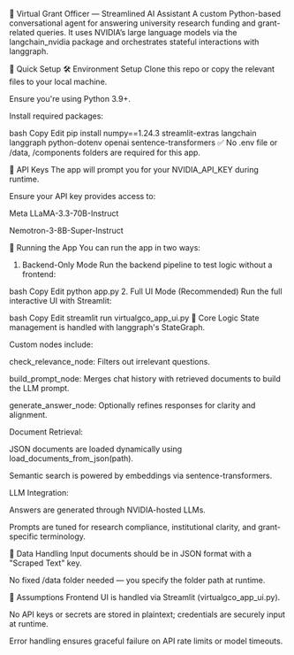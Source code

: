 🧠 Virtual Grant Officer — Streamlined AI Assistant
A custom Python-based conversational agent for answering university research funding and grant-related queries. It uses NVIDIA’s large language models via the langchain_nvidia package and orchestrates stateful interactions with langgraph.

🔧 Quick Setup
🛠 Environment Setup
Clone this repo or copy the relevant files to your local machine.

Ensure you're using Python 3.9+.

Install required packages:

bash
Copy
Edit
pip install numpy==1.24.3 streamlit-extras langchain langgraph python-dotenv openai sentence-transformers
✅ No .env file or /data, /components folders are required for this app.

🔑 API Keys
The app will prompt you for your NVIDIA_API_KEY during runtime.

Ensure your API key provides access to:

Meta LLaMA-3.3-70B-Instruct

Nemotron-3-8B-Super-Instruct

🚀 Running the App
You can run the app in two ways:

1. Backend-Only Mode
Run the backend pipeline to test logic without a frontend:

bash
Copy
Edit
python app.py
2. Full UI Mode (Recommended)
Run the full interactive UI with Streamlit:

bash
Copy
Edit
streamlit run virtualgco_app_ui.py
🧩 Core Logic
State management is handled with langgraph's StateGraph.

Custom nodes include:

check_relevance_node: Filters out irrelevant questions.

build_prompt_node: Merges chat history with retrieved documents to build the LLM prompt.

generate_answer_node: Optionally refines responses for clarity and alignment.

Document Retrieval:

JSON documents are loaded dynamically using load_documents_from_json(path).

Semantic search is powered by embeddings via sentence-transformers.

LLM Integration:

Answers are generated through NVIDIA-hosted LLMs.

Prompts are tuned for research compliance, institutional clarity, and grant-specific terminology.

📂 Data Handling
Input documents should be in JSON format with a "Scraped Text" key.

No fixed /data folder needed — you specify the folder path at runtime.

📌 Assumptions
Frontend UI is handled via Streamlit (virtualgco_app_ui.py).

No API keys or secrets are stored in plaintext; credentials are securely input at runtime.

Error handling ensures graceful failure on API rate limits or model timeouts.
